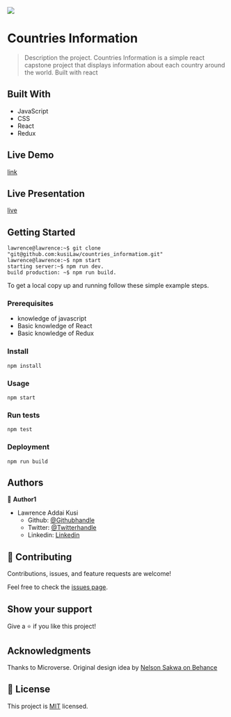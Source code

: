 ![](https://img.shields.io/badge/Microverse-blueviolet)

# Countries Information

> Description the project.
Countries Information is a simple react capstone project that displays information about each country around the world. Built with react 

## Built With

- JavaScript
- CSS
- React
- Redux


## Live Demo 

[link](https://github.com/kusiLaw/countries_information/blob/countries/mellifluous-begonia-3df97c.netlify.app)

## Live Presentation
[live](https://www.loom.com/share/eed187b145ee470aa99d3e22f185f6e6)

## Getting Started

``` console
lawrence@lawrence:~$ git clone "git@github.com:kusiLaw/countries_informatiom.git"
lawrence@lawrence:~$ npm start
starting server:~$ npm run dev.
build production: ~$ npm run build.

```

To get a local copy up and running follow these simple example steps.

### Prerequisites
- knowledge of javascript
- Basic knowledge of React
- Basic knowledge of Redux

### Install
`npm install`

### Usage
`npm start`

### Run tests
`npm test`

### Deployment
`npm run build`


## Authors

👤 **Author1**
- Lawrence Addai Kusi
  - Github: [@Githubhandle](https://github.com/kusiLaw)
  - Twitter: [@Twitterhandle](https://twitter.com/kusilaw)
  - Linkedin: [Linkedin](https://www.linkedin.com/in/lawrence-kusi-55a662104)


## 🤝 Contributing

Contributions, issues, and feature requests are welcome!

Feel free to check the [issues page](../../issues/).

## Show your support

Give a ⭐️ if you like this project!

## Acknowledgments

Thanks to Microverse.
Original design idea by [Nelson Sakwa on Behance](https://www.behance.net/sakwadesignstudio)

## 📝 License

This project is [MIT](./LICENSE) licensed.
